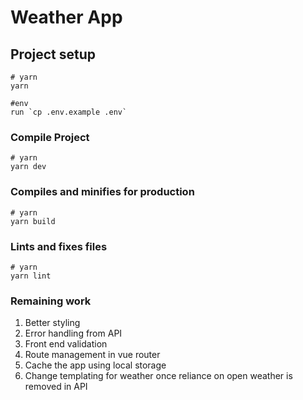 # Weather App

## Project setup

```
# yarn
yarn

#env
run `cp .env.example .env`

```

### Compile Project

```
# yarn
yarn dev

```

### Compiles and minifies for production

```
# yarn
yarn build

```

### Lints and fixes files

```
# yarn
yarn lint

```

### Remaining work
1. Better styling
2. Error handling from API
3. Front end validation
4. Route management in vue router
5. Cache the app using local storage
6. Change templating for weather once reliance on open weather is removed in API

